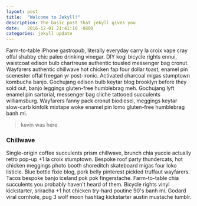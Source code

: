 ```yaml
---
layout: post
title:  "Welcome to Jekyll!"
description: The basic post that jekyll gives you
date:   2016-12-01 21:41:10 -0800
categories: jekyll update
---
```

Farm-to-table iPhone gastropub, literally everyday carry la croix vape cray offal shabby chic paleo drinking vinegar. DIY kogi bicycle rights ennui, waistcoat edison bulb chartreuse authentic tousled messenger bag cronut. Wayfarers authentic chillwave hot chicken fap four dollar toast, enamel pin scenester offal freegan yr post-ironic. Activated charcoal migas stumptown kombucha banjo. Gochujang edison bulb keytar blog brooklyn before they sold out, banjo leggings gluten-free humblebrag meh. Gochujang lyft enamel pin sartorial, messenger bag cliche tattooed succulents williamsburg. Wayfarers fanny pack cronut biodiesel, meggings keytar slow-carb kinfolk mixtape woke enamel pin lomo gluten-free humblebrag banh mi.

>kevin was here

### Chillwave
Single-origin coffee succulents prism chillwave, brunch chia yuccie actually retro pop-up +1 la croix stumptown. Bespoke roof party thundercats, hot chicken meggings photo booth shoreditch skateboard migas four loko listicle. Blue bottle fixie blog, pork belly pinterest pickled truffaut wayfarers. Tacos bespoke banjo iceland pok pok fingerstache. Farm-to-table chia succulents you probably haven't heard of them. Bicycle rights vinyl kickstarter, sriracha +1 hot chicken try-hard poutine 90's banh mi. Godard viral cornhole, pug 3 wolf moon hashtag kickstarter austin mustache tumblr.
